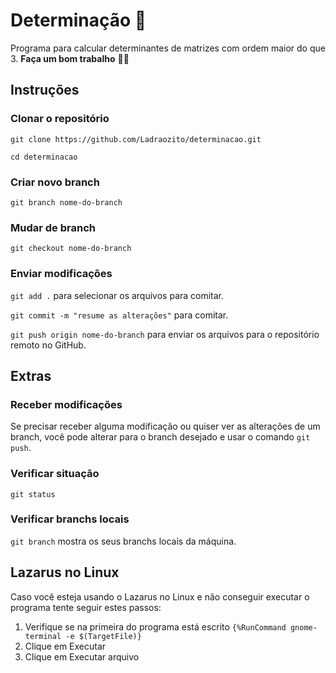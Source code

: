 # Determinação 👑
Programa para calcular determinantes de matrizes com ordem maior do que 3.
**Faça um bom trabalho** 👩‍💻

## Instruções

### Clonar o repositório
`git clone https://github.com/Ladraozito/determinacao.git`

`cd determinacao`

### Criar novo branch
`git branch nome-do-branch`

### Mudar de branch
`git checkout nome-do-branch`

### Enviar modificações
`git add .` para selecionar os arquivos para comitar.

`git commit -m "resume as alterações"` para comitar.

`git push origin nome-do-branch` para enviar os arquivos para o repositório remoto no GitHub.

## Extras

### Receber modificações
Se precisar receber alguma modificação ou quiser ver as alterações de um branch, você pode alterar para o branch desejado e usar o comando `git push`.

### Verificar situação
`git status`

### Verificar branchs locais
`git branch` mostra os seus branchs locais da máquina.

## Lazarus no Linux
Caso você esteja usando o Lazarus no Linux e não conseguir executar o programa tente seguir estes passos:

1. Verifique se na primeira do programa está escrito `{%RunCommand gnome-terminal -e $(TargetFile)}`
2. Clique em Executar
3. Clique em Executar arquivo

